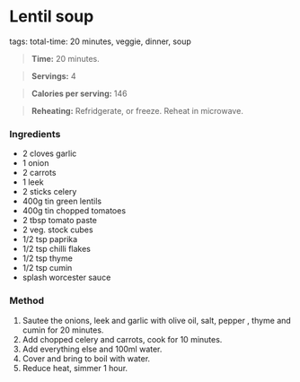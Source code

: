 # Lentil soup 
tags: total-time: 20 minutes, veggie, dinner, soup

> **Time:** 20 minutes.

> **Servings:** 4

> **Calories per serving:** 146

> **Reheating:** Refridgerate, or freeze. Reheat in microwave.

### Ingredients

* 2 cloves garlic
* 1 onion
* 2 carrots
* 1 leek
* 2 sticks celery
* 400g tin green lentils
* 400g tin chopped tomatoes
* 2 tbsp tomato paste
* 2 veg. stock cubes
* 1/2 tsp paprika
* 1/2 tsp chilli flakes
* 1/2 tsp thyme
* 1/2 tsp cumin
* splash worcester sauce

### Method

1. Sautee the onions, leek and garlic with olive oil, salt, pepper , thyme and cumin for 20 minutes.
2. Add chopped celery and carrots, cook for 10 minutes.
3. Add everything else and 100ml water.
4. Cover and bring to boil with water.
5. Reduce heat, simmer 1 hour.

